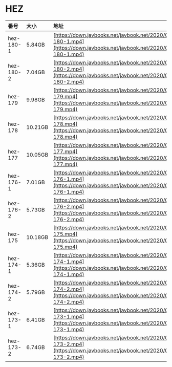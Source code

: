 # HEZ

| 番号 | 大小 | 地址 |
| :--- | :--- | :--- |
| hez-180-1 | 5.84GB | [https://down.javbooks.net/javbook.net/2020/06/23/hez-180-1.mp4](https://down.javbooks.net/javbook.net/2020/06/23/hez-180-1.mp4) |
| hez-180-2 | 7.04GB | [https://down.javbooks.net/javbook.net/2020/06/23/hez-180-2.mp4](https://down.javbooks.net/javbook.net/2020/06/23/hez-180-2.mp4) |
| hez-179 | 9.98GB | [https://down.javbooks.net/javbook.net/2020/06/23/hez-179.mp4](https://down.javbooks.net/javbook.net/2020/06/23/hez-179.mp4) |
| hez-178 | 10.21GB | [https://down.javbooks.net/javbook.net/2020/06/23/hez-178.mp4](https://down.javbooks.net/javbook.net/2020/06/23/hez-178.mp4) |
| hez-177 | 10.05GB | [https://down.javbooks.net/javbook.net/2020/06/23/hez-177.mp4](https://down.javbooks.net/javbook.net/2020/06/23/hez-177.mp4) |
| hez-176-1 | 7.01GB | [https://down.javbooks.net/javbook.net/2020/06/23/hez-176-1.mp4](https://down.javbooks.net/javbook.net/2020/06/23/hez-176-1.mp4) |
| hez-176-2 | 5.73GB | [https://down.javbooks.net/javbook.net/2020/06/23/hez-176-2.mp4](https://down.javbooks.net/javbook.net/2020/06/23/hez-176-2.mp4) |
| hez-175 | 10.18GB | [https://down.javbooks.net/javbook.net/2020/06/23/hez-175.mp4](https://down.javbooks.net/javbook.net/2020/06/23/hez-175.mp4) |
| hez-174-1 | 5.36GB | [https://down.javbooks.net/javbook.net/2020/06/23/hez-174-1.mp4](https://down.javbooks.net/javbook.net/2020/06/23/hez-174-1.mp4) |
| hez-174-2 | 5.79GB | [https://down.javbooks.net/javbook.net/2020/06/23/hez-174-2.mp4](https://down.javbooks.net/javbook.net/2020/06/23/hez-174-2.mp4) |
| hez-173-1 | 6.41GB | [https://down.javbooks.net/javbook.net/2020/06/23/hez-173-1.mp4](https://down.javbooks.net/javbook.net/2020/06/23/hez-173-1.mp4) |
| hez-173-2 | 6.74GB | [https://down.javbooks.net/javbook.net/2020/06/23/hez-173-2.mp4](https://down.javbooks.net/javbook.net/2020/06/23/hez-173-2.mp4) |

